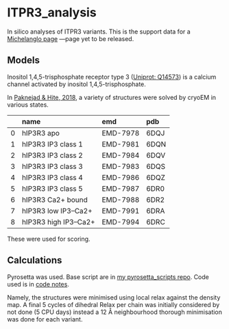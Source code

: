 # ITPR3_analysis
In silico analyses of ITPR3 variants.
This is the support data for a [Michelanglo page](https://michelanglo.sgc.ox.ac.uk/) —page yet to be released.

## Models

Inositol 1,4,5-trisphosphate receptor type 3 ([Uniprot: Q14573](https://www.uniprot.org/uniprot/Q14573))
is a calcium channel activated by inositol 1,4,5-trisphosphate.

In [Paknejad & Hite, 2018](https://www.nature.com/articles/s41594-018-0089-6), a variety of structures were solved
by cryoEM in various states. 

|    | name                 | emd      | pdb   |
|---:|:---------------------|:---------|:------|
|  0 | hIP3R3 apo           | EMD-7978 | 6DQJ  |
|  1 | hIP3R3 IP3 class 1   | EMD-7981 | 6DQN  |
|  2 | hIP3R3 IP3 class 2   | EMD-7984 | 6DQV  |
|  3 | hIP3R3 IP3 class 3   | EMD-7983 | 6DQS  |
|  4 | hIP3R3 IP3 class 4   | EMD-7986 | 6DQZ  |
|  5 | hIP3R3 IP3 class 5   | EMD-7987 | 6DR0  |
|  6 | hIP3R3 Ca2+ bound    | EMD-7988 | 6DR2  |
|  7 | hIP3R3 low IP3–Ca2+  | EMD-7991 | 6DRA  |
|  8 | hIP3R3 high IP3–Ca2+ | EMD-7994 | 6DRC  |

These were used for scoring.

## Calculations

Pyrosetta was used.
Base script are in [my pyrosetta_scripts repo](https://github.com/matteoferla/pyrosetta_scripts).
Code used is in [code notes](code.md).

Namely, the structures were minimised using local relax against the density map.
A final 5 cycles of dihedral Relax per chain was initially considered by not done (5 CPU days)
instead a 12 Å neighbourhood thorough minimisation was done for each variant.

